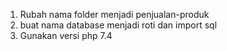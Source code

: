 1. Rubah nama folder menjadi penjualan-produk
2. buat nama database menjadi roti dan import sql
3. Gunakan versi php 7.4